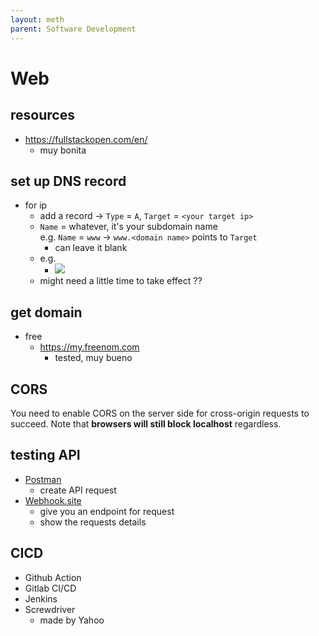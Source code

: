 ```yaml
---
layout: meth
parent: Software Development
---
```


# Web

## resources
- <https://fullstackopen.com/en/>
	- muy bonita

## set up DNS record
- for ip
	- add a record -> `Type` = `A`, `Target` = `<your target ip>`
	- `Name` = whatever, it's your subdomain name<br>e.g. `Name` = `www` -> `www.<domain name>` points to `Target`
		- can leave it blank
	- e.g.
		- ![](https://i.imgur.com/nuPiOu1.png)
	- might need a little time to take effect ??

## get domain
- free
	- <https://my.freenom.com>
		- tested, muy bueno

## CORS

You need to enable CORS on the server side for cross-origin requests to succeed. Note that **browsers will still block localhost** regardless.

## testing API

- [Postman](https://www.postman.com/)
	- create API request
- [Webhook.site](https://webhook.site/)
	- give you an endpoint for request
	- show the requests details

## CICD

- Github Action
- Gitlab CI/CD
- Jenkins
- Screwdriver
	- made by Yahoo